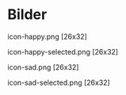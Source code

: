 ﻿# Bilder
icon-happy.png [26x32]

icon-happy-selected.png [26x32]

icon-sad.png [26x32]

icon-sad-selected.png [26x32]